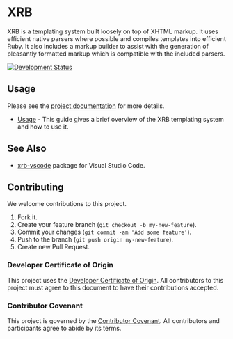 # XRB

XRB is a templating system built loosely on top of XHTML markup. It uses efficient native parsers where possible and compiles templates into efficient Ruby. It also includes a markup builder to assist with the generation of pleasantly formatted markup which is compatible with the included parsers.

[![Development Status](https://github.com/socketry/xrb/workflows/Test/badge.svg)](https://github.com/socketry/xrb/actions?workflow=Test)

## Usage

Please see the [project documentation](https://socketry.github.io/xrb/) for more details.

  - [Usage](https://socketry.github.io/xrb/guides/getting-started/index) - This guide gives a brief overview of the XRB templating system and how to use it.

## See Also

  - [xrb-vscode](https://github.com/socketry/xrb-vscode) package for Visual Studio Code.

## Contributing

We welcome contributions to this project.

1.  Fork it.
2.  Create your feature branch (`git checkout -b my-new-feature`).
3.  Commit your changes (`git commit -am 'Add some feature'`).
4.  Push to the branch (`git push origin my-new-feature`).
5.  Create new Pull Request.

### Developer Certificate of Origin

This project uses the [Developer Certificate of Origin](https://developercertificate.org/). All contributors to this project must agree to this document to have their contributions accepted.

### Contributor Covenant

This project is governed by the [Contributor Covenant](https://www.contributor-covenant.org/). All contributors and participants agree to abide by its terms.
